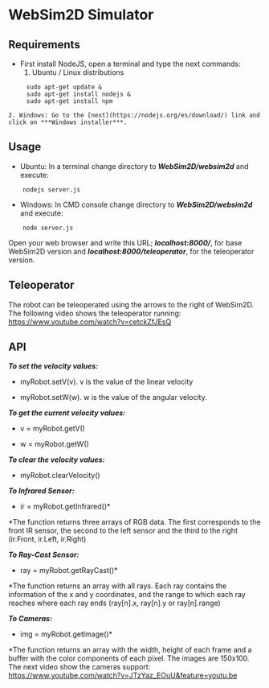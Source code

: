 
# WebSim2D Simulator

## Requirements


- First install NodeJS, open a terminal and type the next commands:
    1. Ubuntu / Linux distributions

~~~
     sudo apt-get update &
     sudo apt-get install nodejs &
     sudo apt-get install npm
~~~

    2. Windows: Go to the [next](https://nodejs.org/es/download/) link and click on ***Windows installer***.

## Usage

  - Ubuntu: In a terminal change directory to ***WebSim2D/websim2d*** and execute:
~~~
    nodejs server.js
~~~

  - Windows: In CMD console change directory to ***WebSim2D/websim2d*** and execute:

~~~
    node server.js
~~~

Open your web browser and write this URL; ***localhost:8000/***, for base WebSim2D version and ***localhost:8000/teleoperator***, for the teleoperator version.

## Teleoperator

The robot can be teleoperated using the arrows to the right of WebSim2D. The following video shows the teleoperator running:
https://www.youtube.com/watch?v=cetckZfJEsQ

## API

***To set the velocity values:***

  - myRobot.setV(v). v is the value of the linear velocity

  - myRobot.setW(w). w is the value of the angular velocity.

***To get the current velocity values:***

  - v = myRobot.getV()

  - w = myRobot.getW()

***To clear the velocity values:***

  - myRobot.clearVelocity()
  
***To Infrared Sensor:***

  - ir = myRobot.getInfrared()*
  
*The function returns three arrays of RGB data. The first corresponds to the front IR sensor, the second to the left sensor and the third to the right (ir.Front, ir.Left, ir.Right)

***To Ray-Cast Sensor:***

  - ray = myRobot.getRayCast()*
  
*The function returns an array with all rays. Each ray contains the information of the x and y coordinates, and 
the range to which each ray reaches where each ray ends (ray[n].x, ray[n].y or ray[n].range)

***To Cameras:***

  - img = myRobot.getImage()*
  
*The function returns an array with the width, height of each frame and a buffer with the color components of each pixel. The images are 150x100. The next video show the cameras support: https://www.youtube.com/watch?v=JTzYaz_EOuU&feature=youtu.be
